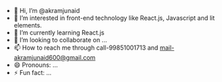 - 👋 Hi, I’m @akramjunaid
- 👀 I’m interested in front-end technology like React.js, Javascript and lit elements.
- 🌱 I’m currently learning React.js
- 💞️ I’m looking to collaborate on ...
- 📫 How to reach me through call-99851001713 and mail-akramjunaid600@gmail.com
- 😄 Pronouns: ...
- ⚡ Fun fact: ...

<!---
akramjunaid/akramjunaid is a ✨ special ✨ repository because its `README.md` (this file) appears on your GitHub profile.
You can click the Preview link to take a look at your changes.
--->
